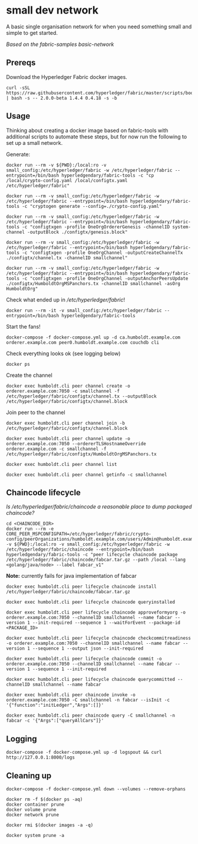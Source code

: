 # small dev network

A basic single organisation network for when you need something small and simple to get started.

_Based on the fabric-samples basic-network_

## Prereqs

Download the Hyperledger Fabric docker images.

```
curl -sSL https://raw.githubusercontent.com/hyperledger/fabric/master/scripts/bootstrap.sh | bash -s -- 2.0.0-beta 1.4.4 0.4.18 -s -b
```

## Usage

Thinking about creating a docker image based on fabric-tools with additional scripts to automate these steps, but for now run the following to set up a small network.

Generate:

```
docker run --rm -v ${PWD}:/local:ro -v small_config:/etc/hyperledger/fabric -w /etc/hyperledger/fabric --entrypoint=/bin/bash hyperledgendary/fabric-tools -c "cp /local/crypto-config.yaml /local/configtx.yaml /etc/hyperledger/fabric"
```

```
docker run --rm -v small_config:/etc/hyperledger/fabric -w /etc/hyperledger/fabric --entrypoint=/bin/bash hyperledgendary/fabric-tools -c "cryptogen generate --config=./crypto-config.yaml"
```

```
docker run --rm -v small_config:/etc/hyperledger/fabric -w /etc/hyperledger/fabric --entrypoint=/bin/bash hyperledgendary/fabric-tools -c "configtxgen -profile OneOrgOrdererGenesis -channelID system-channel -outputBlock ./configtx/genesis.block"
```

```
docker run --rm -v small_config:/etc/hyperledger/fabric -w /etc/hyperledger/fabric --entrypoint=/bin/bash hyperledgendary/fabric-tools -c "configtxgen -profile OneOrgChannel -outputCreateChannelTx ./configtx/channel.tx -channelID smallchannel"
```

```
docker run --rm -v small_config:/etc/hyperledger/fabric -w /etc/hyperledger/fabric --entrypoint=/bin/bash hyperledgendary/fabric-tools -c "configtxgen -profile OneOrgChannel -outputAnchorPeersUpdate ./configtx/HumboldtOrgMSPanchors.tx -channelID smallchannel -asOrg HumboldtOrg"
```

Check what ended up in _/etc/hyperledger/fabric_! 

```
docker run --rm -it -v small_config:/etc/hyperledger/fabric --entrypoint=/bin/bash hyperledgendary/fabric-tools
```

Start the fans!

```
docker-compose -f docker-compose.yml up -d ca.humboldt.example.com orderer.example.com peer0.humboldt.example.com couchdb cli
```

Check everything looks ok (see logging below)

```
docker ps
```

Create the channel

```
docker exec humboldt.cli peer channel create -o orderer.example.com:7050 -c smallchannel -f /etc/hyperledger/fabric/configtx/channel.tx --outputBlock /etc/hyperledger/fabric/configtx/channel.block
```

Join peer to the channel

```
docker exec humboldt.cli peer channel join -b /etc/hyperledger/fabric/configtx/channel.block
```

```
docker exec humboldt.cli peer channel update -o orderer.example.com:7050 --ordererTLSHostnameOverride orderer.example.com -c smallchannel -f /etc/hyperledger/fabric/configtx/HumboldtOrgMSPanchors.tx
```

```
docker exec humboldt.cli peer channel list
```

```
docker exec humboldt.cli peer channel getinfo -c smallchannel
```

## Chaincode lifecycle

_Is /etc/hyperledger/fabric/chaincode a reasonable place to dump packaged chaincode?_

```
cd <CHAINCODE_DIR>
docker run --rm -e CORE_PEER_MSPCONFIGPATH=/etc/hyperledger/fabric/crypto-config/peerOrganizations/humboldt.example.com/users/Admin@humboldt.example.com/msp -v ${PWD}:/local:ro -v small_config:/etc/hyperledger/fabric -w /etc/hyperledger/fabric/chaincode --entrypoint=/bin/bash hyperledgendary/fabric-tools -c "peer lifecycle chaincode package /etc/hyperledger/fabric/chaincode/fabcar.tar.gz --path /local --lang <golang/java/node> --label fabcar_v1"
```

**Note:** currently fails for java implementation of fabcar

```
docker exec humboldt.cli peer lifecycle chaincode install /etc/hyperledger/fabric/chaincode/fabcar.tar.gz
```

```
docker exec humboldt.cli peer lifecycle chaincode queryinstalled
```

```
docker exec humboldt.cli peer lifecycle chaincode approveformyorg -o orderer.example.com:7050 --channelID smallchannel --name fabcar --version 1 --init-required --sequence 1 --waitForEvent --package-id <PACKAGE_ID>
```

```
docker exec humboldt.cli peer lifecycle chaincode checkcommitreadiness -o orderer.example.com:7050 --channelID smallchannel --name fabcar --version 1 --sequence 1 --output json --init-required
```

```
docker exec humboldt.cli peer lifecycle chaincode commit -o orderer.example.com:7050 --channelID smallchannel --name fabcar --version 1 --sequence 1 --init-required
```

```
docker exec humboldt.cli peer lifecycle chaincode querycommitted --channelID smallchannel --name fabcar
```

```
docker exec humboldt.cli peer chaincode invoke -o orderer.example.com:7050 -C smallchannel -n fabcar --isInit -c '{"function":"initLedger","Args":[]}'
```

```
docker exec humboldt.cli peer chaincode query -C smallchannel -n fabcar -c '{"Args":["queryAllCars"]}'
```

## Logging

```
docker-compose -f docker-compose.yml up -d logspout && curl http://127.0.0.1:8000/logs
```

## Cleaning up

```
docker-compose -f docker-compose.yml down --volumes --remove-orphans
```

```
docker rm -f $(docker ps -aq)
docker container prune
docker volume prune
docker network prune
```

```
docker rmi $(docker images -a -q)
```

```
docker system prune -a
```
